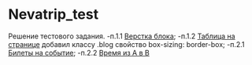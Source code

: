 # Nevatrip_test

Решение тестового задания.
-п.1.1 [Верстка блока](https://github.com/Alexandr7944/Nevatrip_test/tree/main/Nevatrip_test_HTML);
-п.1.2 [Таблица на странице](https://codepen.io/a-s-vasnev/pen/BaxEXaP) добавил классу .blog свойство box-sizing: border-box;
-п.2.1 [Билеты на событие](https://github.com/Alexandr7944/Nevatrip_test/blob/main/Test2.1.xlsx);
-п.2.2 [Время из A в B](https://github.com/Alexandr7944/Nevatrip_test/tree/main/Nevatrip_test_JS)
